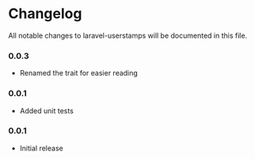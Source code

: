 # Changelog

All notable changes to laravel-userstamps will be documented in this file.

### 0.0.3
- Renamed the trait for easier reading

### 0.0.1
- Added unit tests

### 0.0.1
- Initial release